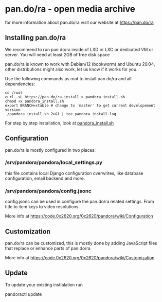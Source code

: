 # pan.do/ra - open media archive

  for more information about pan.do/ra visit our website at https://pan.do/ra

## Installing pan.do/ra

  We recommend to run pan.do/ra inside of LXD or LXC or dedicated VM or server.
  You will need at least 2GB of free disk space

  pan.do/ra is known to work with Debian/12 (bookworm) and Ubuntu 20.04,
  other distributions might also work, let us know if it works for you.

  Use the following commands as root to install pan.do/ra and all dependencies:

```
cd /root
curl -sL https://pan.do/ra-install > pandora_install.sh
chmod +x pandora_install.sh
export BRANCH=stable # change to 'master' to get current developement version
./pandora_install.sh 2>&1 | tee pandora_install.log
```

 For step by step installation, look at [pandora_install.sh](vm/pandora_install.sh)


## Configuration

  pan.do/ra is mostly configured in two places:

### /srv/pandora/pandora/local_settings.py

  this file contains local Django configuration overwrites,
  like database configuration, email backend and more.


### /srv/pandora/pandora/config.jsonc

  config.jsonc can be used in configure the pan.do/ra related
  settings. From title to item keys to video resolutions.

  More info at
  https://code.0x2620.org/0x2620/pandora/wiki/Configuration


## Customization

  pan.do/ra can be customized, this is mostly done by adding
  JavaScript files that replace or enhance parts of pan.do/ra

  More info at
  https://code.0x2620.org/0x2620/pandora/wiki/Customization

## Update

  To update your existing instlalation run

  pandoractl update


